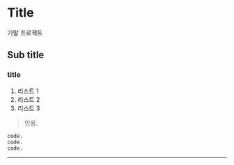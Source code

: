 # Title

기말 프로젝트 

## Sub title

### title

1. 리스트 1
2. 리스트 2
3. 리스트 3

> 인용.

```
code.
code.
code.
```

<hr/>